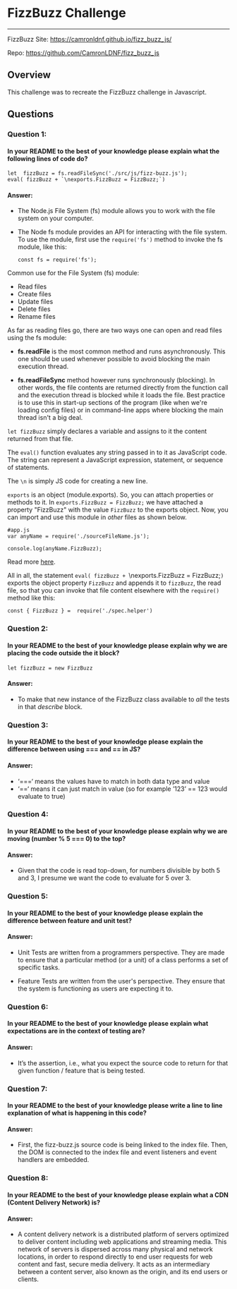 # **FizzBuzz Challenge**
-------

FizzBuzz Site: https://camronldnf.github.io/fizz_buzz_js/

Repo: https://github.com/CamronLDNF/fizz_buzz_js

## **Overview**
This challenge was to recreate the FizzBuzz challenge in Javascript.


## **Questions**

### Question 1:

#### In your README to the best of your knowledge please explain what the following lines of code do?

    let  fizzBuzz = fs.readFileSync('./src/js/fizz-buzz.js');
    eval( fizzBuzz + `\nexports.FizzBuzz = FizzBuzz;`)

#### Answer:

* The Node.js File System (fs) module allows you to work with the file system on your computer.
* The Node fs module provides an API for interacting with the file system. To use the module, first use the `require('fs')` method to invoke the fs module, like this:

    `const fs = require('fs');`

Common use for the File System (fs) module:

* Read files
* Create files
* Update files
* Delete files
* Rename files

As far as reading files go, there are two ways one can open and read files using the fs module:

* **fs.readFile** is the most common method  and runs asynchronously. This one should be used whenever possible to avoid blocking the main execution thread. 

* **fs.readFileSync** method however runs synchronously (blocking). In other words, the file contents are returned directly from the function call and the execution thread is blocked while it loads the file. Best practice is to use this in start-up sections of the program (like when we're loading config files) or in command-line apps where blocking the main thread isn't a big deal.

`let fizzBuzz` simply declares a variable and assigns to it the content returned from that file.

The `eval()` function evaluates any string passed in to it as JavaScript code. The string can represent a JavaScript expression, statement, or sequence of statements. 

The `\n` is simply JS code for creating a new line.

`exports` is an object (module.exports). So, you can attach properties or methods to it. In `exports.FizzBuzz = FizzBuzz;` we have attached a property "FizzBuzz" with the value `FizzBuzz` to the exports object. Now, you can import and use this module in _other_ files as shown below.

```
#app.js
var anyName = require('./sourceFileName.js');

console.log(anyName.FizzBuzz);
```

Read more [here](http://www.tutorialsteacher.com/nodejs/nodejs-module-exports).

All in all, the statement `eval( fizzBuzz + `\nexports.FizzBuzz = FizzBuzz;`)` exports the object property `FizzBuzz` and appends it to `fizzBuzz`, the read file, so that you can invoke that file content elsewhere with the `require()` method like this:

```
const { FizzBuzz } =  require('./spec.helper')
```


### Question 2:

#### In your README to the best of your knowledge please explain why we are placing the code outside the it block?

    let fizzBuzz = new FizzBuzz


#### Answer:

* To make that new instance of the FizzBuzz class available to _all_ the tests in that _describe_ block.


### Question 3:

#### In your README to the best of your knowledge please explain the difference between using === and == in JS?

#### Answer:

* ‘===‘ means the values have to match in both data type and value
* ‘==‘ means it can just match in value (so for example ’123’ == 123 would evaluate to true)


### Question 4:

#### In your README to the best of your knowledge please explain why we are moving (number % 5 === 0) to the top?

#### Answer:

* Given that the code is read top-down, for numbers divisible by both 5 and 3, I presume we want the code to evaluate for 5 over 3. 


### Question 5:

#### In your README to the best of your knowledge please explain the difference between feature and unit test?

#### Answer:

* Unit Tests are written from a programmers perspective. They are made to ensure that a particular method (or a unit) of a class performs a set of specific tasks.

* Feature Tests are written from the user's perspective. They ensure that the system is functioning as users are expecting it to.


### Question 6:

####  In your README to the best of your knowledge please explain what expectations are in the context of testing are?

#### Answer:

* It’s the assertion, i.e., what you expect the source code to return for that given function / feature that is being tested.


### Question 7:

####  In your README to the best of your knowledge please write a line to line explanation of what is happening in this code?

#### Answer:

* First, the fizz-buzz.js source code is being linked to the index file. Then, the DOM is connected to the index file and event listeners and event handlers are embedded. 


### Question 8:

#### In your README to the best of your knowledge please explain what a CDN (Content Delivery Network) is?

#### Answer:

* A content delivery network is a distributed platform of servers optimized to deliver content including web applications and streaming media. This network of servers is dispersed across many physical and network locations, in order to respond directly to end user requests for web content and fast, secure media delivery. It acts as an intermediary between a content server, also known as the origin, and its end users or clients.
